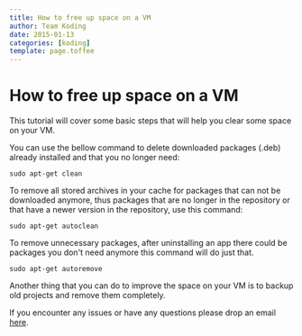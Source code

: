 ```yaml
---
title: How to free up space on a VM
author: Team Koding
date: 2015-01-13
categories: [koding]
template: page.toffee
---
```


# How to free up space on a VM

This tutorial will cover some basic steps that will help you clear some space on your VM.

You can use the bellow command to delete downloaded packages (.deb) already installed and that you no longer need:

`sudo apt-get clean`

To remove all stored archives in your cache for packages that can not be downloaded anymore, thus packages that are no longer in the repository or that have a newer version in the repository, use this command:

`sudo apt-get autoclean`

To remove unnecessary packages, after uninstalling an app there could be packages you don't need anymore this command will do just that.

`sudo apt-get autoremove`

Another thing that you can do to improve the space on your VM is to backup old projects and remove them completely.

If you encounter any issues or have any questions please drop an email [here](mailto:support@koding.com).